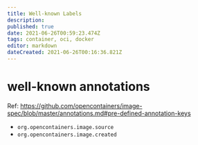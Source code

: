 ```yaml
---
title: Well-known Labels
description: 
published: true
date: 2021-06-26T00:59:23.474Z
tags: container, oci, docker
editor: markdown
dateCreated: 2021-06-26T00:16:36.821Z
---
```


# well-known annotations

Ref: https://github.com/opencontainers/image-spec/blob/master/annotations.md#pre-defined-annotation-keys

- `org.opencontainers.image.source`
- `org.opencontainers.image.created`